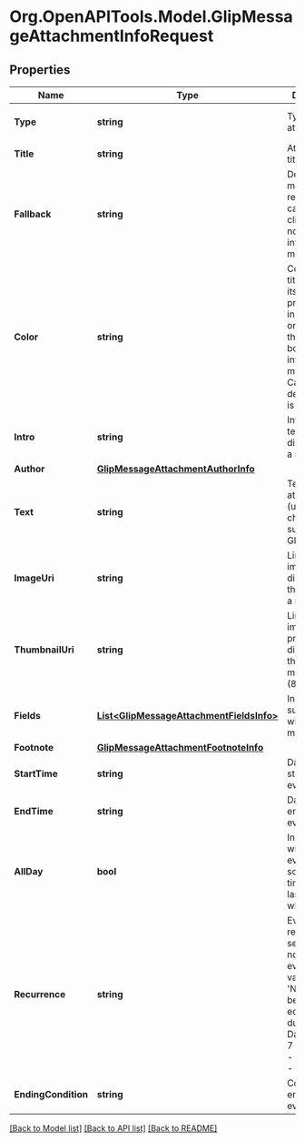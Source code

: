 
# Org.OpenAPITools.Model.GlipMessageAttachmentInfoRequest

## Properties

Name | Type | Description | Notes
------------ | ------------- | ------------- | -------------
**Type** | **string** | Type of attachment | [optional] [default to TypeEnum.Card]
**Title** | **string** | Attachment title | [optional] 
**Fallback** | **string** | Default message returned in case the client does not support interactive messages | [optional] 
**Color** | **string** | Color of Event title, including its presentation in Calendar; or the color of the side border of an interactive message of a Card. The default color is &#39;Black&#39; | [optional] 
**Intro** | **string** | Introductory text displayed directly above a message | [optional] 
**Author** | [**GlipMessageAttachmentAuthorInfo**](GlipMessageAttachmentAuthorInfo.md) |  | [optional] 
**Text** | **string** | Text of attachment (up to 1000 chars), supports GlipDown | [optional] 
**ImageUri** | **string** | Link to an image displayed at the bottom of a message | [optional] 
**ThumbnailUri** | **string** | Link to an image preview displayed to the right of a message (82x82) | [optional] 
**Fields** | [**List&lt;GlipMessageAttachmentFieldsInfo&gt;**](GlipMessageAttachmentFieldsInfo.md) | Individual subsections within a message | [optional] 
**Footnote** | [**GlipMessageAttachmentFootnoteInfo**](GlipMessageAttachmentFootnoteInfo.md) |  | [optional] 
**StartTime** | **string** | Datetime of starting an event | [optional] 
**EndTime** | **string** | Datetime of ending an event | [optional] 
**AllDay** | **bool** | Indicates whether an event has some specific time slot or lasts for the whole day(s) | [optional] [default to false]
**Recurrence** | **string** | Event recurrence settings. For non-periodic events the value is &#39;None&#39;. Must be greater or equal to event duration: 1- Day/Weekday; 7 - Week; 28 - Month; 365 - Year | [optional] 
**EndingCondition** | **string** | Condition of ending an event | [optional] 

[[Back to Model list]](../README.md#documentation-for-models)
[[Back to API list]](../README.md#documentation-for-api-endpoints)
[[Back to README]](../README.md)

